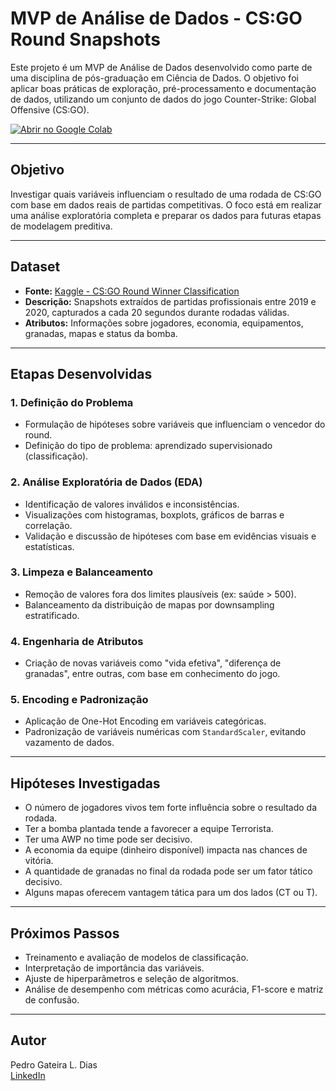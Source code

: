 # MVP de Análise de Dados - CS:GO Round Snapshots

Este projeto é um MVP de Análise de Dados desenvolvido como parte de uma disciplina de pós-graduação em Ciência de Dados. O objetivo foi aplicar boas práticas de exploração, pré-processamento e documentação de dados, utilizando um conjunto de dados do jogo Counter-Strike: Global Offensive (CS:GO).

[![Abrir no Google Colab](https://colab.research.google.com/assets/colab-badge.svg)](https://colab.research.google.com/github/pgldias/MVP_EDA/blob/main/MVP_EDA.ipynb)

---

## Objetivo

Investigar quais variáveis influenciam o resultado de uma rodada de CS:GO com base em dados reais de partidas competitivas. O foco está em realizar uma análise exploratória completa e preparar os dados para futuras etapas de modelagem preditiva.

---

## Dataset

- **Fonte:** [Kaggle - CS:GO Round Winner Classification](https://www.kaggle.com/datasets/christianlillelund/csgo-round-winner-classification)
- **Descrição:** Snapshots extraídos de partidas profissionais entre 2019 e 2020, capturados a cada 20 segundos durante rodadas válidas.
- **Atributos:** Informações sobre jogadores, economia, equipamentos, granadas, mapas e status da bomba.

---

## Etapas Desenvolvidas

### 1. Definição do Problema
- Formulação de hipóteses sobre variáveis que influenciam o vencedor do round.
- Definição do tipo de problema: aprendizado supervisionado (classificação).

### 2. Análise Exploratória de Dados (EDA)
- Identificação de valores inválidos e inconsistências.
- Visualizações com histogramas, boxplots, gráficos de barras e correlação.
- Validação e discussão de hipóteses com base em evidências visuais e estatísticas.

### 3. Limpeza e Balanceamento
- Remoção de valores fora dos limites plausíveis (ex: saúde > 500).
- Balanceamento da distribuição de mapas por downsampling estratificado.

### 4. Engenharia de Atributos
- Criação de novas variáveis como "vida efetiva", "diferença de granadas", entre outras, com base em conhecimento do jogo.

### 5. Encoding e Padronização
- Aplicação de One-Hot Encoding em variáveis categóricas.
- Padronização de variáveis numéricas com `StandardScaler`, evitando vazamento de dados.

---

## Hipóteses Investigadas

- O número de jogadores vivos tem forte influência sobre o resultado da rodada.
- Ter a bomba plantada tende a favorecer a equipe Terrorista.
- Ter uma AWP no time pode ser decisivo.
- A economia da equipe (dinheiro disponível) impacta nas chances de vitória.
- A quantidade de granadas no final da rodada pode ser um fator tático decisivo.
- Alguns mapas oferecem vantagem tática para um dos lados (CT ou T).

---

## Próximos Passos

- Treinamento e avaliação de modelos de classificação.
- Interpretação de importância das variáveis.
- Ajuste de hiperparâmetros e seleção de algoritmos.
- Análise de desempenho com métricas como acurácia, F1-score e matriz de confusão.

---

## Autor

Pedro Gateira L. Dias  
[LinkedIn](https://www.linkedin.com/in/pedrogldias/)
